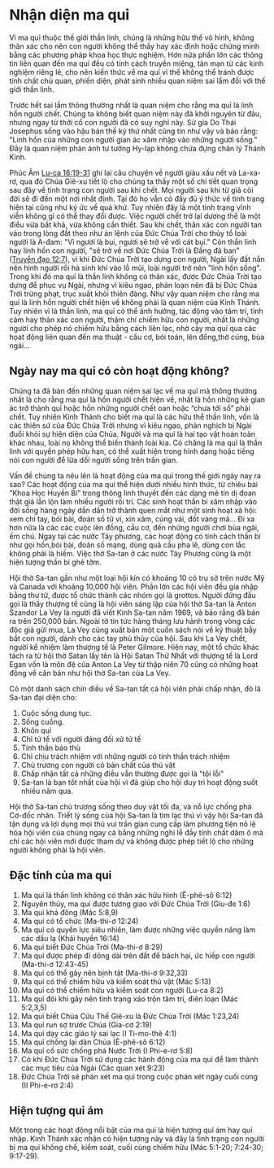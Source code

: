 # Nhận diện ma quỉ

Vì ma quỉ thuộc thế giới thần linh, chúng là những hữu thể vô hình, không thân xác cho nên con người không thể thấy hay xác định hoặc chứng minh bằng các phương pháp khoa học thực nghiệm. Hơn nữa phần lớn các thông tin liên quan đến ma quỉ đều có tính cách truyền miệng, tản mạn từ các kinh nghiệm riêng lẻ, cho nên kiến thức về ma quỉ vì thế không thể tránh được tính chất chủ quan, phiến diện, phát sinh nhiều quan niệm sai lầm đối với thế giới thần linh.

Trước hết sai lầm thông thường nhất là quan niệm cho rằng ma quỉ là linh hồn người chết. Chúng ta không biết quan niệm này đã khởi nguyên từ đâu, nhưng ngay từ thời cổ con người đã có suy nghĩ này. Sử gia Do Thái Josephus sống vào hậu bán thế kỷ thứ nhất cũng tin như vậy và bảo rằng: "Linh hồn của những con người gian ác xâm nhập vào những người sống." Ðây là quan niệm phản ánh tư tưởng Hy-lạp không chứa đựng chân lý Thánh Kinh.

Phúc Âm [Lu-ca 16:19-31](https://www.bible.com/bible/193/LUK.16.19-31.VB1925)  ghi lại câu chuyện về người giàu xấu nết và La-xa-rơ, qua đó Chúa Giê-xu tiết lộ cho chúng ta thấy một số chi tiết quan trọng sau đây về tình trạng con người sau khi chết. Mọi người sau khi từ giã cõi đời sẽ đi đến một nơi nhất định. Tại đó họ vẫn có đầy đủ ý thức về tình trạng hiện tại cũng như ký ức về quá khứ. Tuy nhiên đây là một tình trạng vĩnh viễn không gì có thể thay đổi được. Việc người chết trở lại dương thế là một điều vừa bất khả, vừa không cần thiết. Sau khi chết, thân xác con người tan vào trong lòng đất theo như án lệnh của Ðức Chúa Trời cho thủy tổ loài người là A-đam: "Vì ngươi là bụi, ngươi sẽ trở về với cát bụi." Còn thần linh hay linh hồn con người, "sẽ trở về nơi Ðức Chúa Trời là Ðấng đã ban" \([Truyền đạo 12:7](https://www.bible.com/bible/193/ECC.12.7.VB1925)\), vì khi Ðức Chúa Trời tạo dựng con người, Ngài lấy đất nắn nên hình người rồi hà sinh khí vào lỗ mũi, loài người trở nên "linh hồn sống". Trong khi đó ma quỉ là thần linh không có thân xác, được Ðức Chúa Trời tạo dựng để phục vụ Ngài, nhưng vì kiêu ngạo, phản loạn nên đã bị Ðức Chúa Trời trừng phạt, trục xuất khỏi thiên đàng. Như vậy quan niệm cho rằng ma quỉ là linh hồn người chết hiện về không phải là quan niệm của Kinh Thánh. Tuy nhiên vì là thần linh, ma quỉ có thể ảnh hưởng, tác động vào tâm trí, tình cảm hay thân xác con người, thậm chí chiếm hữu con người, nhất là những người cho phép nó chiếm hữu bằng cách liên lạc, nhờ cậy ma quỉ qua các họat động liên quan đến ma thuật - cầu cơ, bói toán, lên đồng,thờ cúng, bùa ngãi...

## Ngày nay ma quỉ có còn hoạt động không?

Chúng ta đã bàn đến những quan niệm sai lạc về ma quỉ mà thông thường nhất là cho rằng ma quỉ là hồn người chết hiện về, nhất là hồn những kẻ gian ác trở thành quỉ hoặc hồn những người chết oan hoặc “chưa tới số” phải chết. Tuy nhiên Kinh Thánh cho biết ma quỉ là các hữu thể thần linh, vốn là các thiên sứ của Ðức Chúa Trời nhưng vì kiêu ngạo, phản nghịch bị Ngài đuổi khỏi sự hiện diện của Chúa. Người và ma quỉ là hai tạo vật hoàn toàn khác nhau, loài nọ không thể biến thành loài kia. Có chăng là ma quỉ là thần linh với quyền phép hữu hạn, có thể xuất hiện trong hình dạng hoặc tiếng nói con người để lừa dối người sống trên trần gian.

Vấn đề chúng ta nêu lên là hoạt động của ma quỉ trong thế giới ngày nay ra sao? Các hoạt động của ma quỉ thể hiện dưới nhiều hình thức, từ chiêu bài ”Khoa Học Huyền Bí” trong thông linh thuyết đến các dạng mê tín dị đoan thật giả lẫn lộn làm nhiều người rối trí. Các sinh hoạt thần bí xâm nhập vào đời sống hàng ngày dần dần trở thành quen mắt như một sinh hoạt xã hội: xem chỉ tay, bói bài, đoán số tử vi, xin xâm, cúng vái, đốt vàng mã... Ði xa hơn nữa là các các cuộc lên đồng, cầu cơ, đến những người chơi bùa ngãi, ếm chú. Ngay tại các nước Tây phương, các hoạt động có tính cách thần bí như gọi hồn,bói bài, đoán số mạng, dùng quả cầu pha lê, dùng con lắc không phải là hiếm. Việc thờ Sa-tan ở các nước Tây Phương cũng là một hiện tượng thần bí ghê tởm.

Hội thờ Sa-tan gần như một loại hội kín có khoảng 10 có trụ sở trên nước Mỹ và Canada với khoảng 10,000 hội viên. Phần lớn các hội viên đều gia nhập bằng thư từ, được tổ chức thành các nhóm gọi là grottos. Người đứng đầu gọi là thầy thượng tế cũng là hội viên sáng lập của hội thờ Sa-tan là Anton Szandor La Vey là người đã viết Kinh Sa-tan năm 1969, và bảo rằng đã bán ra trên 250,000 bản. Ngoài tờ tin tức hàng tháng lưu hành trong vòng các độc giả gửi mua, La Vey cũng xuất bản một cuốn sách nói về kỹ thuật bẫy bắt con người, dành cho các tay phù thủy của hội. Sau khi La Vey chết, người kế nhiệm làm thượng tế là Peter Gilmore. Hiện nay, một tổ chức khác tách ra từ hội thờ Satan lấy tên là Hội Satan Thứ Nhất với thượng tế là Lord Egan vốn là môn đệ của Anton La Vey từ thập niên 70 cũng có những hoạt động về căn bản như hội thờ Sa-tan của La Vey.

Có một danh sách chín điều về Sa-tan tất cả hội viên phải chấp nhận, đó là Sa-tan đại diện cho:

1. Cuộc sống dung tục.
2. Sống cuồng.
3. Khôn quỉ
4. Chỉ tử tế với người đáng đối xử tử tế
5. Tinh thần báo thù
6. Chỉ chịu trách nhiệm với những người có tinh thần trách nhiệm
7. Chủ trương con người có bản chất của thú vật
8. Chấp nhận tất cả những điều vẫn thường được gọi là "tội lỗi"
9. Sa-tan là bạn tốt nhất của hội vì đã giúp cho hội duy trì hoạt động suốt nhiều năm qua.

Hội thờ Sa-tan chủ trương sống theo duy vật tối đa, và nỗ lực chống phá Cơ-đốc nhân. Triết lý sống của hội Sa-tan là tìm lạc thú vì vậy hội Sa-tan đã tận dụng và lợi dụng mọi thú vui trần gian cung cấp làm phương tiện nô lệ hóa hội viên của chúng ngay cả bằng những nghi lễ đầy tính chất dâm ô mà chỉ các hội viên mới được tham dự và không được phép tiết lộ cho những người không phải là hội viên.

## Đặc tính của ma quỉ

1. Ma quỉ là thần linh không có thân xác hữu hình \(Ê-phê-sô 6:12\)
2. Nguyên thủy, ma quỉ được tương giao với Ðức Chúa Trời \(Giu-đe 1:6\)
3. Ma quỉ khá đông \(Mác 5:8,9\)
4. Ma quỉ có tổ chức \(Ma-thi-ơ 12:24\)
5. Ma quỉ có quyền lực siêu nhiên, làm được những việc quyền năng làm các dấu lạ \(Khải huyền 16:14\)
6. Ma quỉ biết Ðức Chúa Trời \(Ma-thi-ơ 8:29\)
7. Ma quỉ được phép đi dông dài trên đất để bách hại, ức hiếp con người \(Ma-thi-ơ 12:43-45\)
8. Ma quỉ có thể gây nên bịnh tật \(Ma-thi-ơ 9:32,33\)
9. Ma quỉ có thể chiếm hữu và kiểm soát thú vật \(Mác 5:13\)
10. Ma quỉ có thể chiếm hữu và kiểm soát con người \(Lu-ca 8:2\)
11. Ma quỉ đôi khi gây nên tình trạng xáo trộn tâm trí, điên loạn \(Mác 5:2,3,5\)
12. Ma quỉ biết Chúa Cứu Thế Giê-xu là Ðức Chúa Trời \(Mác 1:23,24\)
13. Ma quỉ run sợ trước Chúa \(Gia-cơ 2:19\)
14. Ma quỉ dạy các giáo lý sai lạc \(I Ti-mo-thê 4:1\)
15. Ma quỉ chống lại dân Chúa \(Ê-phê-sô 6:12\)
16. Ma quỉ cố sức chống phá Nước Trời \(I Phi-e-rơ 5:8\)
17. Có khi Ðức Chúa Trời sử dụng các hành động của ma quỉ để làm thành các mục tiêu của Ngài \(Các quan xét 9:23\)
18. Ðức Chúa Trời sẽ phán xét ma quỉ trong cuộc phán xét ngày cuối cùng \(II Phi-e-rơ 2:4\)

## Hiện tượng quỉ ám

Một trong các hoạt động nổi bật của ma quỉ là hiện tượng quỉ ám hay quỉ nhập. Kinh Thánh xác nhận có hiện tượng này và đây là tình trạng con người bị ma quỉ khống chế, kiểm soát, cuối cùng chiếm hữu \(Mác 5:1-20; 7:24-30; 9:17-29\).

